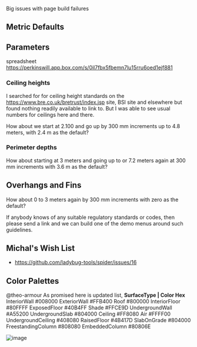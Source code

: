 


Big issues with page build failures

## Metric Defaults



## Parameters

spreadsheet
https://perkinswill.app.box.com/s/0il7fbx5fbemn7lu15rru6oed1ejf881


### Ceiling heights
I searched for for ceiling height standards on the https://www.bre.co.uk/bretrust/index.jsp site, BSI site and elsewhere but found nothing readily available to link to. But I was able to see usual numbers for ceilings here and there.

How about we start at 2.100 and go up by 300 mm increments up to 4.8 meters, with 2.4 m as the default?

### Perimeter depths
How about starting at 3 meters and going up to or 7.2 meters again at 300 mm increments with 3.6 m as the default?

## Overhangs and Fins
How about 0 to 3 meters again by 300 mm increments with zero as the default?

If anybody knows of any suitable regulatory standards or codes, then please send a link and we can build one of the demo menus around such guidelines.

## Michal's Wish List


* <https://github.com/ladybug-tools/spider/issues/16>


## Color Palettes

@theo-armour 
As promised here is updated list,
**SurfaceType	| Color Hex**
InteriorWall	#008000
ExteriorWall	#FFB400
Roof	#800000
InteriorFloor	#80FFFF
ExposedFloor	#40B4FF
Shade	#FFCE9D
UndergroundWall	#A55200
UndergroundSlab	#804000
Ceiling	#FF8080
Air	#FFFF00
UndergroundCeiling	#408080
RaisedFloor	#4B417D
SlabOnGrade	#804000
FreestandingColumn	#808080
EmbeddedColumn	#80806E

![image](https://user-images.githubusercontent.com/14005893/31637567-2ab03456-b2c7-11e7-8293-29285f8341ea.png)


